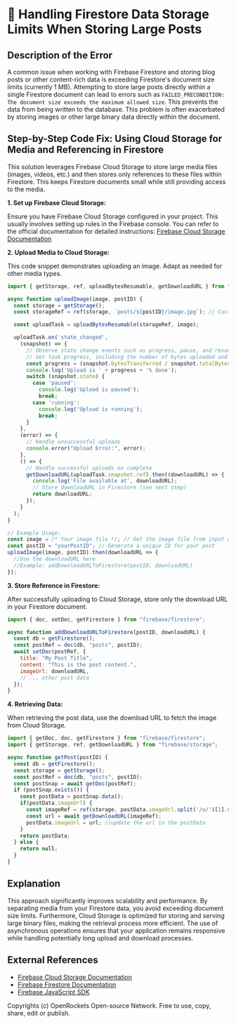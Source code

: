 # 🐞 Handling Firestore Data Storage Limits When Storing Large Posts


## Description of the Error

A common issue when working with Firebase Firestore and storing blog posts or other content-rich data is exceeding Firestore's document size limits (currently 1 MB).  Attempting to store large posts directly within a single Firestore document can lead to errors such as `FAILED_PRECONDITION: The document size exceeds the maximum allowed size`. This prevents the data from being written to the database.  This problem is often exacerbated by storing images or other large binary data directly within the document.

## Step-by-Step Code Fix: Using Cloud Storage for Media and Referencing in Firestore

This solution leverages Firebase Cloud Storage to store large media files (images, videos, etc.) and then stores only references to these files within Firestore. This keeps Firestore documents small while still providing access to the media.


**1. Set up Firebase Cloud Storage:**

Ensure you have Firebase Cloud Storage configured in your project. This usually involves setting up rules in the Firebase console.  You can refer to the official documentation for detailed instructions: [Firebase Cloud Storage Documentation](https://firebase.google.com/docs/storage)


**2.  Upload Media to Cloud Storage:**

This code snippet demonstrates uploading an image. Adapt as needed for other media types.

```javascript
import { getStorage, ref, uploadBytesResumable, getDownloadURL } from "firebase/storage";

async function uploadImage(image, postID) {
  const storage = getStorage();
  const storageRef = ref(storage, `posts/${postID}/image.jpg`); // Customize path as needed

  const uploadTask = uploadBytesResumable(storageRef, image);

  uploadTask.on('state_changed', 
    (snapshot) => {
      // Observe state change events such as progress, pause, and resume
      // Get task progress, including the number of bytes uploaded and the total number of bytes to be uploaded
      const progress = (snapshot.bytesTransferred / snapshot.totalBytes) * 100;
      console.log('Upload is ' + progress + '% done');
      switch (snapshot.state) {
        case 'paused':
          console.log('Upload is paused');
          break;
        case 'running':
          console.log('Upload is running');
          break;
      }
    }, 
    (error) => {
      // Handle unsuccessful uploads
      console.error("Upload Error:", error);
    }, 
    () => {
      // Handle successful uploads on complete
      getDownloadURL(uploadTask.snapshot.ref).then((downloadURL) => {
        console.log('File available at', downloadURL);
        // Store downloadURL in Firestore (see next step)
        return downloadURL;
      });
    }
  );
}

// Example Usage:
const image = /* Your image file */; // Get the image file from input or other source
const postID = "yourPostID"; // Generate a unique ID for your post
uploadImage(image, postID).then(downloadURL => {
  //Use the downloadURL here
  //Example: addDownloadURLToFirestore(postID, downloadURL)
});
```

**3. Store Reference in Firestore:**

After successfully uploading to Cloud Storage, store only the download URL in your Firestore document.

```javascript
import { doc, setDoc, getFirestore } from "firebase/firestore";

async function addDownloadURLToFirestore(postID, downloadURL) {
  const db = getFirestore();
  const postRef = doc(db, "posts", postID);
  await setDoc(postRef, {
    title: "My Post Title",
    content: "This is the post content.",
    imageUrl: downloadURL,
    // ... other post data
  });
}
```

**4. Retrieving Data:**

When retrieving the post data, use the download URL to fetch the image from Cloud Storage.


```javascript
import { getDoc, doc, getFirestore } from "firebase/firestore";
import { getStorage, ref, getDownloadURL } from "firebase/storage";

async function getPost(postID) {
  const db = getFirestore();
  const storage = getStorage();
  const postRef = doc(db, "posts", postID);
  const postSnap = await getDoc(postRef);
  if (postSnap.exists()) {
    const postData = postSnap.data();
    if(postData.imageUrl) {
      const imageRef = ref(storage, postData.imageUrl.split('/o/')[1].split('?')[0]); //Extract image path from url
      const url = await getDownloadURL(imageRef);
      postData.imageUrl = url; //update the url in the postData
    }
    return postData;
  } else {
    return null;
  }
}
```

## Explanation

This approach significantly improves scalability and performance. By separating media from your Firestore data, you avoid exceeding document size limits.  Furthermore, Cloud Storage is optimized for storing and serving large binary files, making the retrieval process more efficient.  The use of asynchronous operations ensures that your application remains responsive while handling potentially long upload and download processes.

## External References

* [Firebase Cloud Storage Documentation](https://firebase.google.com/docs/storage)
* [Firebase Firestore Documentation](https://firebase.google.com/docs/firestore)
* [Firebase JavaScript SDK](https://firebase.google.com/docs/web/setup)


Copyrights (c) OpenRockets Open-source Network. Free to use, copy, share, edit or publish.

